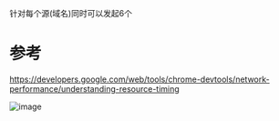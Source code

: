针对每个源(域名)同时可以发起6个

# 参考

https://developers.google.com/web/tools/chrome-devtools/network-performance/understanding-resource-timing

![image](https://user-images.githubusercontent.com/8264787/30724868-6f6a5308-9f06-11e7-96eb-a7d8e9e20570.png)
